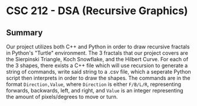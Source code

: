 # CSC 212 - DSA (Recursive Graphics)

## Summary

Our project utilizes both C++ and Python in order to draw recursive fractals in Python's "Turtle" environment. The 3 fractals that our project covers are the Sierpinski Triangle, Koch Snowflake, and the Hilbert Curve. For each of the 3 shapes, there exists a C++ file which will use recursion to generate a string of commands, write said string to a .csv file, which a seperate Python script then interprets in order to draw the shapes. The commands are in the format `Direction,Value`, where `Direction` is either `F/B/L/R`, representing forwards, backwards, left, and right, and `Value` is an integer representing the amount of pixels/degrees to move or turn.
